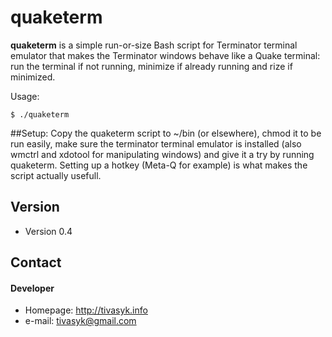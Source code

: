 quaketerm
======
**quaketerm** is a simple run-or-size Bash script for Terminator terminal emulator that makes the Terminator windows behave like a Quake terminal: 
run the terminal if not running, minimize if already running and rize if minimized. 

Usage:

```
$ ./quaketerm
```

##Setup:
Copy the quaketerm script to ~/bin (or elsewhere), chmod it to be run easily, make sure the terminator terminal emulator is installed (also wmctrl 
and xdotool for manipulating windows) and give it a try by running quaketerm. Setting up a hotkey (Meta-Q for example) is what makes the script 
actually usefull.

## Version 
* Version 0.4
 
## Contact
#### Developer
* Homepage: http://tivasyk.info
* e-mail: tivasyk@gmail.com
